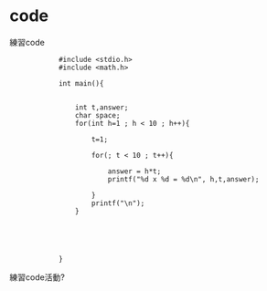 # code
練習code



                #include <stdio.h>
                #include <math.h>
                
                int main(){
                
                    
                    int t,answer;
                    char space;
                    for(int h=1 ; h < 10 ; h++){
                
                        t=1;
                
                        for(; t < 10 ; t++){
                
                            answer = h*t;
                            printf("%d x %d = %d\n", h,t,answer);
                
                        }
                        printf("\n");
                    }
                
                
                
                
                
                }


練習code活動?
